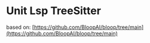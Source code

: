 # Unit Lsp TreeSitter



based on: [https://github.com/BloopAI/bloop/tree/main](https://github.com/BloopAI/bloop/tree/main)